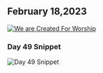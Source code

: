 ## February 18,2023

[![We are Created For Worship](https://raw.githubusercontent.com/linusjf/CIAY/main/February/jpgs/Day049.jpg)](https://youtu.be/0f7EQ1CYMyk "We are Created For Worship")

### Day 49 Snippet

![Day 49 Snippet](https://raw.githubusercontent.com/linusjf/CIAY/refs/heads/main/February/jpgs/Day49Snippet.jpg)

